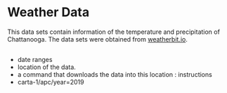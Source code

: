 # Weather Data

This data sets contain information of the temperature and precipitation of Chattanooga. The data sets were obtained from [weatherbit.io](https://www.weatherbit.io/). 

## 
- date ranges
- location of the data.
- a command that downloads the data into this location : instructions
- carta-1/apc/year=2019
